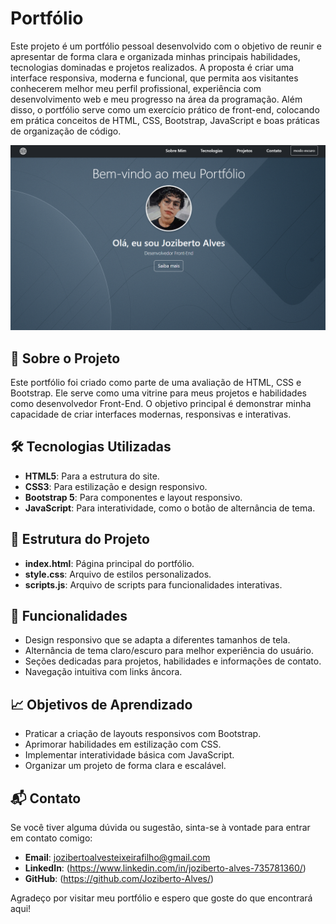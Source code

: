 # Portfólio

Este projeto é um portfólio pessoal desenvolvido com o objetivo de reunir e apresentar de forma clara e organizada minhas principais habilidades, tecnologias dominadas e projetos realizados.
A proposta é criar uma interface responsiva, moderna e funcional, que permita aos visitantes conhecerem melhor meu perfil profissional, experiência com desenvolvimento web e meu progresso na área da programação.
Além disso, o portfólio serve como um exercício prático de front-end, colocando em prática conceitos de HTML, CSS, Bootstrap, JavaScript e boas práticas de organização de código.

![Preview do Site](Portifolio.png)

## 🚀 Sobre o Projeto

Este portfólio foi criado como parte de uma avaliação de HTML, CSS e Bootstrap. Ele serve como uma vitrine para meus projetos e habilidades como desenvolvedor Front-End. O objetivo principal é demonstrar minha capacidade de criar interfaces modernas, responsivas e interativas.

## 🛠️ Tecnologias Utilizadas

- **HTML5**: Para a estrutura do site.
- **CSS3**: Para estilização e design responsivo.
- **Bootstrap 5**: Para componentes e layout responsivo.
- **JavaScript**: Para interatividade, como o botão de alternância de tema.

## 📂 Estrutura do Projeto

- **index.html**: Página principal do portfólio.
- **style.css**: Arquivo de estilos personalizados.
- **scripts.js**: Arquivo de scripts para funcionalidades interativas.

## 🌟 Funcionalidades

- Design responsivo que se adapta a diferentes tamanhos de tela.
- Alternância de tema claro/escuro para melhor experiência do usuário.
- Seções dedicadas para projetos, habilidades e informações de contato.
- Navegação intuitiva com links âncora.

## 📈 Objetivos de Aprendizado

- Praticar a criação de layouts responsivos com Bootstrap.
- Aprimorar habilidades em estilização com CSS.
- Implementar interatividade básica com JavaScript.
- Organizar um projeto de forma clara e escalável.

## 📬 Contato

Se você tiver alguma dúvida ou sugestão, sinta-se à vontade para entrar em contato comigo:

- **Email**: jozibertoalvesteixeirafilho@gmail.com
- **LinkedIn**: (https://www.linkedin.com/in/joziberto-alves-735781360/)
- **GitHub**: (https://github.com/Joziberto-Alves/)

Agradeço por visitar meu portfólio e espero que goste do que encontrará aqui!

